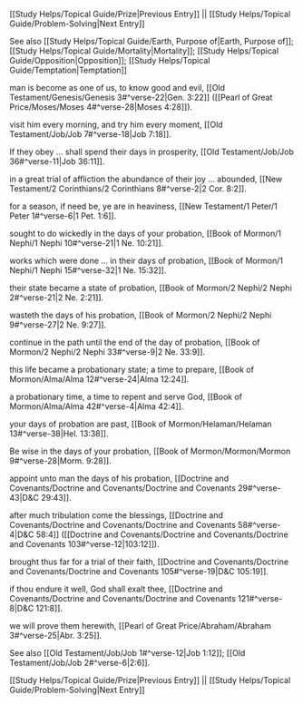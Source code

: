 [[Study Helps/Topical Guide/Prize|Previous Entry]]  ||  [[Study Helps/Topical Guide/Problem-Solving|Next Entry]]

 See also [[Study Helps/Topical Guide/Earth, Purpose of|Earth, Purpose of]]; [[Study Helps/Topical Guide/Mortality|Mortality]]; [[Study Helps/Topical Guide/Opposition|Opposition]]; [[Study Helps/Topical Guide/Temptation|Temptation]]

 man is become as one of us, to know good and evil, [[Old Testament/Genesis/Genesis 3#^verse-22|Gen. 3:22]] ([[Pearl of Great Price/Moses/Moses 4#^verse-28|Moses 4:28]]).

 visit him every morning, and try him every moment, [[Old Testament/Job/Job 7#^verse-18|Job 7:18]].

 If they obey ... shall spend their days in prosperity, [[Old Testament/Job/Job 36#^verse-11|Job 36:11]].

 in a great trial of affliction the abundance of their joy ... abounded, [[New Testament/2 Corinthians/2 Corinthians 8#^verse-2|2 Cor. 8:2]].

 for a season, if need be, ye are in heaviness, [[New Testament/1 Peter/1 Peter 1#^verse-6|1 Pet. 1:6]].

 sought to do wickedly in the days of your probation, [[Book of Mormon/1 Nephi/1 Nephi 10#^verse-21|1 Ne. 10:21]].

 works which were done ... in their days of probation, [[Book of Mormon/1 Nephi/1 Nephi 15#^verse-32|1 Ne. 15:32]].

 their state became a state of probation, [[Book of Mormon/2 Nephi/2 Nephi 2#^verse-21|2 Ne. 2:21]].

 wasteth the days of his probation, [[Book of Mormon/2 Nephi/2 Nephi 9#^verse-27|2 Ne. 9:27]].

 continue in the path until the end of the day of probation, [[Book of Mormon/2 Nephi/2 Nephi 33#^verse-9|2 Ne. 33:9]].

 this life became a probationary state; a time to prepare, [[Book of Mormon/Alma/Alma 12#^verse-24|Alma 12:24]].

 a probationary time, a time to repent and serve God, [[Book of Mormon/Alma/Alma 42#^verse-4|Alma 42:4]].

 your days of probation are past, [[Book of Mormon/Helaman/Helaman 13#^verse-38|Hel. 13:38]].

 Be wise in the days of your probation, [[Book of Mormon/Mormon/Mormon 9#^verse-28|Morm. 9:28]].

 appoint unto man the days of his probation, [[Doctrine and Covenants/Doctrine and Covenants/Doctrine and Covenants 29#^verse-43|D&C 29:43]].

 after much tribulation come the blessings, [[Doctrine and Covenants/Doctrine and Covenants/Doctrine and Covenants 58#^verse-4|D&C 58:4]] ([[Doctrine and Covenants/Doctrine and Covenants/Doctrine and Covenants 103#^verse-12|103:12]]).

 brought thus far for a trial of their faith, [[Doctrine and Covenants/Doctrine and Covenants/Doctrine and Covenants 105#^verse-19|D&C 105:19]].

 if thou endure it well, God shall exalt thee, [[Doctrine and Covenants/Doctrine and Covenants/Doctrine and Covenants 121#^verse-8|D&C 121:8]].

 we will prove them herewith, [[Pearl of Great Price/Abraham/Abraham 3#^verse-25|Abr. 3:25]].

 See also [[Old Testament/Job/Job 1#^verse-12|Job 1:12]]; [[Old Testament/Job/Job 2#^verse-6|2:6]].

[[Study Helps/Topical Guide/Prize|Previous Entry]]  ||  [[Study Helps/Topical Guide/Problem-Solving|Next Entry]]